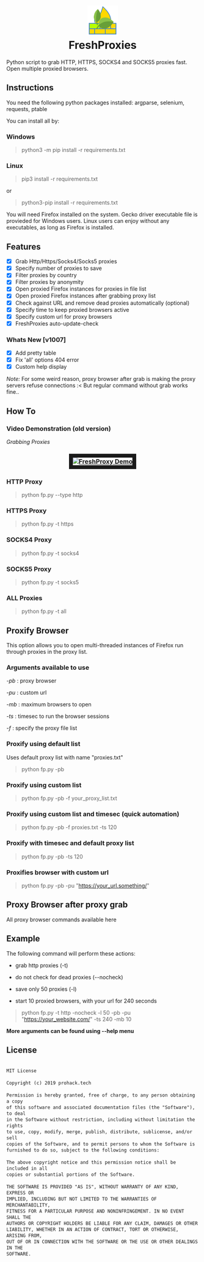 <h1 align="center">
	<br>
	<img src="https://raw.githubusercontent.com/ProHackTech/FreshProxies/master/git_assets/logo.png" alt="FreshProxy Logo">
	<br>
	FreshProxies
</h1>

Python script to grab HTTP, HTTPS, SOCKS4 and SOCKS5 proxies fast. Open multiple proxied browsers.

## Instructions

You need the following python packages installed: argparse, selenium, requests, ptable

You can install all by:

### Windows 

> python3 -m pip install -r requirements.txt

### Linux

> pip3 install -r requirements.txt

or

> python3-pip install -r requirements.txt

You will need Firefox installed on the system. Gecko driver executable file is provieded for Windows users. Linux users can enjoy without any executables, as long as Firefox is installed.

## Features

- [x] Grab Http/Https/Socks4/Socks5 proxies
- [x] Specify number of proxies to save
- [x] Filter proxies by country
- [x] Filter proxies by anonymity
- [x] Open proxied Firefox instances for proxies in file list
- [x] Open proxied Firefox instances after grabbing proxy list
- [x] Check against URL and remove dead proxies automatically (optional)
- [x] Specify time to keep proxied browsers active
- [x] Specify custom url for proxy browsers
- [x] FreshProxies auto-update-check

### Whats New [v1007]

- [x] Add pretty table
- [x] Fix 'all' options 404 error
- [x] Custom help display

*Note:* For some weird reason, proxy browser after grab is making the proxy servers refuse connections :< But regular command without grab works fine..

## How To

### Video Demonstration (old version)

*Grabbing Proxies*

<h3 align="center">
	<a href="https://www.youtube.com/watch?v=PlC5wXNXg1A" target="_blank">
		<img src="http://img.youtube.com/vi/PlC5wXNXg1A/0.jpg" alt="FreshProxy Demo" width="480" height="360" border="10" />
	</a>
</h3>

### HTTP Proxy

> python fp.py --type http

### HTTPS Proxy

> python fp.py -t https

### SOCKS4 Proxy

> python fp.py -t socks4

### SOCKS5 Proxy

> python fp.py -t socks5

### ALL Proxies

> python fp.py -t all

## Proxify Browser

This option allows you to open multi-threaded instances of Firefox run through proxies in the proxy list.

### Arguments available to use

*-pb* : proxy browser

*-pu* : custom url

*-mb* : maximum browsers to open

*-ts* : timesec to run the browser sessions

*-f* : specify the proxy file list

### Proxify using default list

Uses default proxy list with name "proxies.txt"

> python fp.py -pb

### Proxify using custom list

> python fp.py -pb -f your_proxy_list.txt

### Proxify using custom list and timesec (quick automation)

> python fp.py -pb -f proxies.txt -ts 120

### Proxify with timesec and default proxy list

> python fp.py -pb -ts 120

### Proxifies browser with custom url

> python fp.py -pb -pu "https://your_url.something/"

## Proxy Browser after proxy grab

All proxy browser commands available here

## Example

The following command will perform these actions:

 - grab http proxies (-t)

 - do not check for dead proxies (--nocheck)

 - save only 50 proxies (-l)

 - start 10 proxied browsers, with your url for 240 seconds

> python fp.py -t http -nocheck -l 50 -pb -pu "https://your_website.com/" -ts 240 -mb 10


**More arguments can be found using --help menu**

## License

```

MIT License

Copyright (c) 2019 prohack.tech

Permission is hereby granted, free of charge, to any person obtaining a copy
of this software and associated documentation files (the "Software"), to deal
in the Software without restriction, including without limitation the rights
to use, copy, modify, merge, publish, distribute, sublicense, and/or sell
copies of the Software, and to permit persons to whom the Software is
furnished to do so, subject to the following conditions:

The above copyright notice and this permission notice shall be included in all
copies or substantial portions of the Software.

THE SOFTWARE IS PROVIDED "AS IS", WITHOUT WARRANTY OF ANY KIND, EXPRESS OR
IMPLIED, INCLUDING BUT NOT LIMITED TO THE WARRANTIES OF MERCHANTABILITY,
FITNESS FOR A PARTICULAR PURPOSE AND NONINFRINGEMENT. IN NO EVENT SHALL THE
AUTHORS OR COPYRIGHT HOLDERS BE LIABLE FOR ANY CLAIM, DAMAGES OR OTHER
LIABILITY, WHETHER IN AN ACTION OF CONTRACT, TORT OR OTHERWISE, ARISING FROM,
OUT OF OR IN CONNECTION WITH THE SOFTWARE OR THE USE OR OTHER DEALINGS IN THE
SOFTWARE.

```
